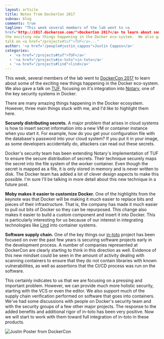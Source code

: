```yaml
---
layout: article
title: Notes from DockerCon 2017
subnav: blog
comments: true
tagline: "This week several members of the lab went to <a 
href="http://2017.dockercon.com/">DockerCon 2017</a> to learn about some of 
the exciting new things happening in the Docker eco-system.  We also gave a 
talk on <a href="/projects#tuf">TUF</a>..."
author: '<a href="/people#justin_cappos">Justin Cappos</a>'
categories:
  - '<a href="/projects#tuf">TUF</a>'
  - '<a href="/projects#in-toto">in-toto</a>'
  - '<a href="/projects#lind">lind</a>'
---  
```


This week, several members of the lab went to <a 
href="http://2017.dockercon.com/">DockerCon 2017</a> to learn about some of
the exciting new things happening in the Docker eco-system.  We also gave a
talk on <a href="/projects#tuf">TUF</a>, focusing on it's integration into
<a href="https://github.com/docker/notary">Notary</a>, one of the key
security systems in Docker.  

There are many amazing things happening in the Docker ecosystem.
However, three main things stuck with me, and I'd like to highlight them here.

**Securely distributing secrets.**  A major problem that arises in cloud
systems is how to insert secret information into a new VM or container
instance when you start it.  For example, how do you get your configuration
file with the database's password into your cloud system?  If you put it in
your image, as some developers accidentally do, attackers can read out
these secrets.

Docker's security team has been extending Notary's implementation of TUF to 
ensure the secure distribution of secrets.  Their technique securely maps the
secret into the file system of the worker container.  Even though the secret
is mapped as a file, it is only stored in memory and is never
written to disk.  The Docker team has added a lot of clever
design aspects to make this possible.  I'm sure I'll be
talking in more detail about this new technique in a future post.

**Moby makes it easier to customize Docker.**  One of the highlights from
the keynote was that Docker will be making it much easier to replace bits
and pieces of their infrastructure. That is, the company has made it much easier
to pull out bits of
Docker so they can be repurposed.  This change also makes it easier to build
a custom component and insert it into Docker.  This is particularly
interesting for us because of our interest in integrating technologies
like <a href="/projects#lind">Lind</a> into container systems.

**Software supply chain.**  One of the key things our <a
href="/projects#in-toto">in-toto</a> project has been focused on over
the past few years is securing software projects early in the development process.
A number of companies represented at DockerCon are clearly starting to think in
this direction as well.  Evidence of this new mindset could be seen in the amount of 
activity dealing with scanning
containers to ensure that they do not contain libraries with known
vulnerabilities, as well as assertions that the CI/CD process was run on the
software.  

This certainly indicates to us that we are focusing on a
pressing and important problem.  However, we can provide much more
holistic security, starting with the VCS or even the editor.  We also
support much of the supply chain verification performed on software that goes into
containers.  We've had some discussions with people on Docker's security 
team and with the security groups of a few other major projects.  The 
response to the added benefits and additional rigor of in-toto has been 
very positive.  Now we will start to work with them toward full 
integration of in-toto in these products.

![Justin Poster from DockerCon](https://github.com/dgopstein/ssl-site/blob/master/img/justin_dockercon_424.jpg)
